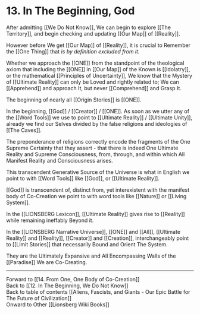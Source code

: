 # 13. In The Beginning, God

After admitting [[We Do Not Know]], We can begin to explore [[The Territory]], and begin checking and updating [[Our Map]] of [[Reality]]. 

However before We get [[Our Map]] of [[Reality]], it is crucial to Remember the [[One Thing]] that *is by definition excluded from it.*

Whether we approach the [[ONE]] from the standpoint of the theological axiom that including the [[ONE]] in [[Our Map]] of the Known is [[Idolatry]], or the mathematical [[Principles of Uncertainty]], We know that the Mystery of [[Ultimate Reality]] can only be Loved and rightly related to; We can [[Apprehend]] and approach It, but never [[Comprehend]] and Grasp It. 

The beginning of nearly all [[Origin Stories]] is [[ONE]]. 

In the beginning, [[God]] / [[Creator]] / [[ONE]]. As soon as we utter any of the [[Word Tools]] we use to point to [[Ultimate Reality]] / [[Ultimate Unity]], already we find our Selves divided by the false religions and ideologies of [[The Caves]]. 

The preponderance of religions correctly encode the fragments of the One Supreme Certainty that they assert - that there is indeed One Ultimate Reality and Supreme Consciousness, from, through, and within which All Manifest Reality and Consciousness arises. 

This transcendent Generative Source of the Universe is what in English we point to with [[Word Tools]] like [[God]], or [[Ultimate Reality]]. 

[[God]] is transcendent of, distinct from, yet interexistent with the manifest body of Co-Creation we point to with word tools like [[Nature]] or [[Living System]]. 

In the [[LIONSBERG Lexicon]], [[Ultimate Reality]] gives rise to [[Reality]] while remaining ineffably Beyond it.  

In the [[LIONSBERG Narrative Universe]], [[ONE]] and [[All]], [[Ultimate Reality]] and [[Reality]], [[Creator]] and [[Creation]], interchangeably point to [[Limit Stories]] that necessarily Bound and Orient The System. 

They are the Ultimately Expansive and All Encompassing Walls of the [[Paradise]] We are Co-Creating. 

___

Forward to [[14. From One, One Body of Co-Creation]]      
Back to [[12. In The Beginning, We Do Not Know]]      
Back to table of contents [[Aliens, Fascists, and Giants  - Our Epic Battle for The Future of Civilization]]  
Onward to Other [[Lionsberg Wiki Books]]  
